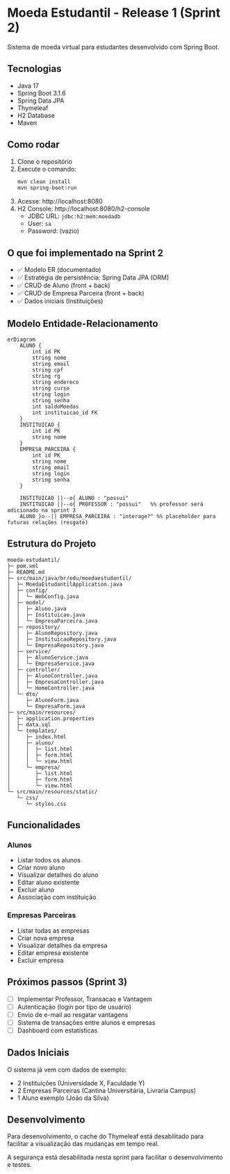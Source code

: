 # Moeda Estudantil - Release 1 (Sprint 2)

Sistema de moeda virtual para estudantes desenvolvido com Spring Boot.

## Tecnologias

- Java 17
- Spring Boot 3.1.6
- Spring Data JPA
- Thymeleaf
- H2 Database
- Maven

## Como rodar

1. Clone o repositório
2. Execute o comando:
   ```bash
   mvn clean install
   mvn spring-boot:run
   ```
3. Acesse: http://localhost:8080
4. H2 Console: http://localhost:8080/h2-console
   - JDBC URL: `jdbc:h2:mem:moedadb`
   - User: `sa`
   - Password: (vazio)

## O que foi implementado na Sprint 2

- ✅ Modelo ER (documentado)
- ✅ Estratégia de persistência: Spring Data JPA (ORM)
- ✅ CRUD de Aluno (front + back)
- ✅ CRUD de Empresa Parceira (front + back)
- ✅ Dados iniciais (Instituições)

## Modelo Entidade-Relacionamento

```mermaid
erDiagram
    ALUNO {
        int id PK
        string nome
        string email
        string cpf
        string rg
        string endereco
        string curso
        string login
        string senha
        int saldoMoedas
        int instituicao_id FK
    }
    INSTITUICAO {
        int id PK
        string nome
    }
    EMPRESA_PARCEIRA {
        int id PK
        string nome
        string email
        string login
        string senha
    }

    INSTITUICAO ||--o{ ALUNO : "possui"
    INSTITUICAO ||--o{ PROFESSOR : "possui"   %% professor será adicionado na sprint 3
    ALUNO }o--|| EMPRESA_PARCEIRA : "interage?" %% placeholder para futuras relações (resgate)
```

## Estrutura do Projeto

```
moeda-estudantil/
├─ pom.xml
├─ README.md
├─ src/main/java/br/edu/moedaestudantil/
│  ├─ MoedaEstudantilApplication.java
│  ├─ config/
│  │  └─ WebConfig.java
│  ├─ model/
│  │  ├─ Aluno.java
│  │  ├─ Instituicao.java
│  │  └─ EmpresaParceira.java
│  ├─ repository/
│  │  ├─ AlunoRepository.java
│  │  ├─ InstituicaoRepository.java
│  │  └─ EmpresaRepository.java
│  ├─ service/
│  │  ├─ AlunoService.java
│  │  └─ EmpresaService.java
│  ├─ controller/
│  │  ├─ AlunoController.java
│  │  ├─ EmpresaController.java
│  │  └─ HomeController.java
│  └─ dto/
│     ├─ AlunoForm.java
│     └─ EmpresaForm.java
├─ src/main/resources/
│  ├─ application.properties
│  ├─ data.sql
│  └─ templates/
│     ├─ index.html
│     ├─ aluno/
│     │  ├─ list.html
│     │  ├─ form.html
│     │  └─ view.html
│     └─ empresa/
│        ├─ list.html
│        ├─ form.html
│        └─ view.html
└─ src/main/resources/static/
   └─ css/
      └─ styles.css
```

## Funcionalidades

### Alunos
- Listar todos os alunos
- Criar novo aluno
- Visualizar detalhes do aluno
- Editar aluno existente
- Excluir aluno
- Associação com instituição

### Empresas Parceiras
- Listar todas as empresas
- Criar nova empresa
- Visualizar detalhes da empresa
- Editar empresa existente
- Excluir empresa

## Próximos passos (Sprint 3)

- [ ] Implementar Professor, Transacao e Vantagem
- [ ] Autenticação (login por tipo de usuário)
- [ ] Envio de e-mail ao resgatar vantagens
- [ ] Sistema de transações entre alunos e empresas
- [ ] Dashboard com estatísticas

## Dados Iniciais

O sistema já vem com dados de exemplo:
- 2 Instituições (Universidade X, Faculdade Y)
- 2 Empresas Parceiras (Cantina Universitária, Livraria Campus)
- 1 Aluno exemplo (João da Silva)

## Desenvolvimento

Para desenvolvimento, o cache do Thymeleaf está desabilitado para facilitar a visualização das mudanças em tempo real.

A segurança está desabilitada nesta sprint para facilitar o desenvolvimento e testes.